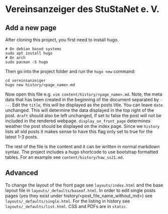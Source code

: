 # Vereinsanzeiger des StuStaNet e. V.

## Add a new page

After cloning this project, you first need to install hugo.
```shell
# On debian based systems
sudo apt install hugo
# On arch
sudo pacman -S hugo
```

Then go into the project folder and run the `hugo new` command:
```shell
cd vereinsanzeiger
hugo new history/<page_name>.md
```
Now open this file e.g. `vim content/history/<page_name>.md`.
Note, the meta data that has been created in the beginning of the document separated by `---`.
Edit the `title`, this will be displayed as the posts title. You can leave `date` unchanged. This will determine the data displayed in the top right of the post.
`draft` should also be left unchanged, if set to false the post will not be included in the rendered webpage. `display_on_front_page` determines weather the post
should be displayed on the index page. Since we `history` lists all old posts it makes sense to have this flag only set to true for the latest 1-3 posts.

The rest of the file is the content and it can be written in normal markdown syntax. The project includes a hugo shortcode to use bootstrap formatted tables. 
For an example see `content/history/haw_ss21.md`.

## Advanced
To change the layout of the front page see `layouts/index.html` and the base layout file in `layouts/_defaults/baseof.html`.
In order to edit single posts pages (yes they exist under history/<post_file_name_without_md>) see `layouts/_defaults/single.html`. For the listing in history see `layouts/_defaults/list.html`.
CSS and PDFs are in `static`.